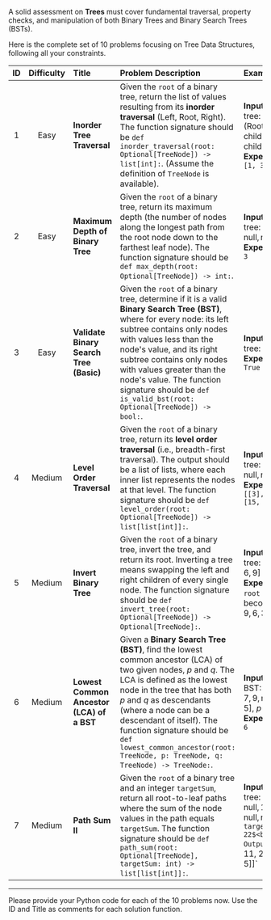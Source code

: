 A solid assessment on **Trees** must cover fundamental traversal, property checks, and manipulation of both Binary Trees and Binary Search Trees (BSTs).

Here is the complete set of 10 problems focusing on Tree Data Structures, following all your constraints.

| ID | Difficulty | Title | Problem Description | Example Case |
| :---: | :---: | :--- | :--- | :--- |
| 1 | Easy | **Inorder Tree Traversal** | Given the `root` of a binary tree, return the list of values resulting from its **inorder traversal** (Left, Root, Right). The function signature should be `def inorder_traversal(root: Optional[TreeNode]) -> list[int]:`. (Assume the definition of `TreeNode` is available). | **Input:** `root` of tree: $[1, \text{null}, 2, 3]$ (Root is 1, right child is 2, left child of 2 is 3)<br>**Expected Output:** `[1, 3, 2]` |
| 2 | Easy | **Maximum Depth of Binary Tree** | Given the `root` of a binary tree, return its maximum depth (the number of nodes along the longest path from the root node down to the farthest leaf node). The function signature should be `def max_depth(root: Optional[TreeNode]) -> int:`. | **Input:** `root` of tree: $[3, 9, 20, \text{null}, \text{null}, 15, 7]$<br>**Expected Output:** `3` |
| 3 | Easy | **Validate Binary Search Tree (Basic)** | Given the `root` of a binary tree, determine if it is a valid **Binary Search Tree (BST)**, where for every node: its left subtree contains only nodes with values less than the node's value, and its right subtree contains only nodes with values greater than the node's value. The function signature should be `def is_valid_bst(root: Optional[TreeNode]) -> bool:`. | **Input:** `root` of tree: $[2, 1, 3]$<br>**Expected Output:** `True` |
| 4 | Medium | **Level Order Traversal** | Given the `root` of a binary tree, return its **level order traversal** (i.e., breadth-first traversal). The output should be a list of lists, where each inner list represents the nodes at that level. The function signature should be `def level_order(root: Optional[TreeNode]) -> list[list[int]]:`. | **Input:** `root` of tree: $[3, 9, 20, \text{null}, \text{null}, 15, 7]$<br>**Expected Output:** `[[3], [9, 20], [15, 7]]` |
| 5 | Medium | **Invert Binary Tree** | Given the `root` of a binary tree, invert the tree, and return its root. Inverting a tree means swapping the left and right children of every single node. The function signature should be `def invert_tree(root: Optional[TreeNode]) -> Optional[TreeNode]:`. | **Input:** `root` of tree: $[4, 2, 7, 1, 3, 6, 9]$<br>**Expected Output:** `root` of tree becomes $[4, 7, 2, 9, 6, 3, 1]$ |
| 6 | Medium | **Lowest Common Ancestor (LCA) of a BST** | Given a **Binary Search Tree (BST)**, find the lowest common ancestor (LCA) of two given nodes, $p$ and $q$. The LCA is defined as the lowest node in the tree that has both $p$ and $q$ as descendants (where a node can be a descendant of itself). The function signature should be `def lowest_common_ancestor(root: TreeNode, p: TreeNode, q: TreeNode) -> TreeNode:`. | **Input:** `root` of BST: $[6, 2, 8, 0, 4, 7, 9, \text{null}, \text{null}, 3, 5]$, $p=2$, $q=8$<br>**Expected Output:** `6` |
| 7 | Medium | **Path Sum II** | Given the `root` of a binary tree and an integer `targetSum`, return all root-to-leaf paths where the sum of the node values in the path equals `targetSum`. The function signature should be `def path_sum(root: Optional[TreeNode], targetSum: int) -> list[list[int]]:`. | **Input:** `root` of tree: $[5, 4, 8, 11, \text{null}, 13, 4, 7, 2, \text{null}, \text{null}, 5, 1]$, ` targetSum = 22$<br>**Expected Output:**  `[[5, 4, 11, 2], [5, 8, 4, 5]]`| | 8 | Medium | **Flatten Binary Tree to Linked List** | Given the`root`of a binary tree, flatten it into a "linked list" **in-place**. The "linked list" should be in the same order as a pre-order traversal (Root, Left, Right). After flattening, the left pointer of each node should always be`null`and the right pointer should point to the next node. The function signature should be`def flatten(root: Optional[TreeNode]) -\> None:` . | **Input:**  `root`of tree: $[1, 2, 5, 3, 4, \text{null}, 6]$<br>**Expected Output:**`root`becomes $[1, \text{null}, 2, \text{null}, 3, \text{null}, 4, \text{null}, 5, \text{null}, 6]$ | | 9 | Medium | **Binary Tree Right Side View** | Given the`root`of a binary tree, imagine yourself standing on the right side of it. Return the values of the nodes you can see ordered from top to bottom. The function signature should be`def right\_side\_view(root: Optional[TreeNode]) -\> list[int]:` . | **Input:**  `root`of tree: $[1, 2, 3, \text{null}, 5, \text{null}, 4]$<br>**Expected Output:**`[1, 3, 4]`| | 10 | Hard | **Serialize and Deserialize Binary Tree** | Design an algorithm to serialize (convert a tree to a string) and deserialize (convert a string back to a tree) a binary tree. There should be a class with two methods:`serialize`and`deserialize` . The function signatures should be within a class  `Codec` :  `class Codec: def serialize(self, root: Optional[TreeNode]) -\> str:`and`def deserialize(self, data: str) -\> Optional[TreeNode]:` . | **Input (Tree):**  `root`of tree: $[1, 2, 3, \text{null}, \text{null}, 4, 5]$<br>**Expected Output (Serialization):** A string representation like`"1,2,null,null,3,4,null,null,5,null,null"\`<br>**Expected Output (Deserialization):** The original tree structure. |

-----

Please provide your Python code for each of the 10 problems now. Use the ID and Title as comments for each solution function.